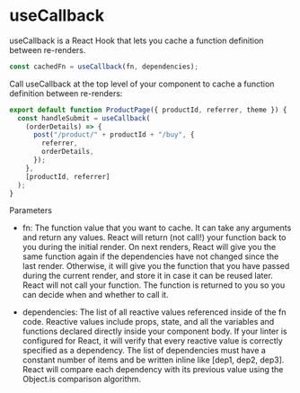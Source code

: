 # useCallback

useCallback is a React Hook that lets you cache a function definition between re-renders.

```js
const cachedFn = useCallback(fn, dependencies);
```

Call useCallback at the top level of your component to cache a function definition between re-renders:

```js
export default function ProductPage({ productId, referrer, theme }) {
  const handleSubmit = useCallback(
    (orderDetails) => {
      post("/product/" + productId + "/buy", {
        referrer,
        orderDetails,
      });
    },
    [productId, referrer]
  );
}
```

Parameters

- fn: The function value that you want to cache. It can take any arguments and return any values. React will return (not call!) your function back to you during the initial render. On next renders, React will give you the same function again if the dependencies have not changed since the last render. Otherwise, it will give you the function that you have passed during the current render, and store it in case it can be reused later. React will not call your function. The function is returned to you so you can decide when and whether to call it.

- dependencies: The list of all reactive values referenced inside of the fn code. Reactive values include props, state, and all the variables and functions declared directly inside your component body. If your linter is configured for React, it will verify that every reactive value is correctly specified as a dependency. The list of dependencies must have a constant number of items and be written inline like [dep1, dep2, dep3]. React will compare each dependency with its previous value using the Object.is comparison algorithm.
